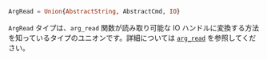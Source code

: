 ```julia
ArgRead = Union{AbstractString, AbstractCmd, IO}
```

`ArgRead` タイプは、`arg_read` 関数が読み取り可能な IO ハンドルに変換する方法を知っているタイプのユニオンです。詳細については [`arg_read`](@ref) を参照してください。
